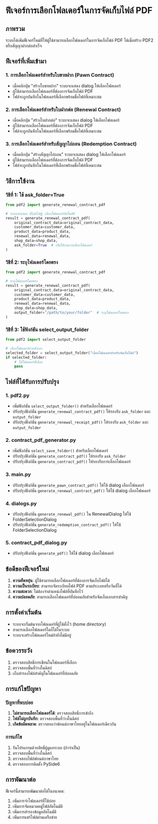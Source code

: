 # ฟีเจอร์การเลือกโฟลเดอร์ในการจัดเก็บไฟล์ PDF

## ภาพรวม
ระบบได้เพิ่มฟีเจอร์ใหม่ที่ให้ผู้ใช้สามารถเลือกโฟลเดอร์ในการจัดเก็บไฟล์ PDF ได้เมื่อสร้าง PDF2 หรือสัญญาฝากต่อสำเร็จ

## ฟีเจอร์ที่เพิ่มเข้ามา

### 1. การเลือกโฟลเดอร์สำหรับใบขายฝาก (Pawn Contract)
- เมื่อคลิกปุ่ม "สร้างใบขายฝาก" ระบบจะแสดง dialog ให้เลือกโฟลเดอร์
- ผู้ใช้สามารถเลือกโฟลเดอร์ที่ต้องการจัดเก็บไฟล์ PDF
- ไฟล์จะถูกบันทึกในโฟลเดอร์ที่เลือกพร้อมชื่อไฟล์ที่เหมาะสม

### 2. การเลือกโฟลเดอร์สำหรับใบฝากต่อ (Renewal Contract)
- เมื่อคลิกปุ่ม "สร้างใบฝากต่อ" ระบบจะแสดง dialog ให้เลือกโฟลเดอร์
- ผู้ใช้สามารถเลือกโฟลเดอร์ที่ต้องการจัดเก็บไฟล์ PDF
- ไฟล์จะถูกบันทึกในโฟลเดอร์ที่เลือกพร้อมชื่อไฟล์ที่เหมาะสม

### 3. การเลือกโฟลเดอร์สำหรับสัญญาไถ่ถอน (Redemption Contract)
- เมื่อคลิกปุ่ม "สร้างสัญญาไถ่ถอน" ระบบจะแสดง dialog ให้เลือกโฟลเดอร์
- ผู้ใช้สามารถเลือกโฟลเดอร์ที่ต้องการจัดเก็บไฟล์ PDF
- ไฟล์จะถูกบันทึกในโฟลเดอร์ที่เลือกพร้อมชื่อไฟล์ที่เหมาะสม

## วิธีการใช้งาน

### วิธีที่ 1: ใช้ ask_folder=True
```python
from pdf2 import generate_renewal_contract_pdf

# ระบบจะแสดง dialog เลือกโฟลเดอร์อัตโนมัติ
result = generate_renewal_contract_pdf(
    original_contract_data=original_contract_data,
    customer_data=customer_data,
    product_data=product_data,
    renewal_data=renewal_data,
    shop_data=shop_data,
    ask_folder=True  # เปิดใช้งานการเลือกโฟลเดอร์
)
```

### วิธีที่ 2: ระบุโฟลเดอร์โดยตรง
```python
from pdf2 import generate_renewal_contract_pdf

# ระบุโฟลเดอร์โดยตรง
result = generate_renewal_contract_pdf(
    original_contract_data=original_contract_data,
    customer_data=customer_data,
    product_data=product_data,
    renewal_data=renewal_data,
    shop_data=shop_data,
    output_folder="/path/to/your/folder"  # ระบุโฟลเดอร์โดยตรง
)
```

### วิธีที่ 3: ใช้ฟังก์ชัน select_output_folder
```python
from pdf2 import select_output_folder

# เลือกโฟลเดอร์ด้วยตัวเอง
selected_folder = select_output_folder("เลือกโฟลเดอร์สำหรับจัดเก็บไฟล์")
if selected_folder:
    # ใช้โฟลเดอร์ที่เลือก
    pass
```

## ไฟล์ที่ได้รับการปรับปรุง

### 1. pdf2.py
- เพิ่มฟังก์ชัน `select_output_folder()` สำหรับเลือกโฟลเดอร์
- ปรับปรุงฟังก์ชัน `generate_renewal_contract_pdf()` ให้รองรับ `ask_folder` และ `output_folder`
- ปรับปรุงฟังก์ชัน `generate_renewal_receipt_pdf()` ให้รองรับ `ask_folder` และ `output_folder`

### 2. contract_pdf_generator.py
- เพิ่มฟังก์ชัน `select_save_folder()` สำหรับเลือกโฟลเดอร์
- ปรับปรุงฟังก์ชัน `generate_contract_pdf()` ให้รองรับ `ask_folder`
- ปรับปรุงฟังก์ชัน `generate_contract_pdf()` ให้รองรับการเลือกโฟลเดอร์

### 3. main.py
- ปรับปรุงฟังก์ชัน `generate_pawn_contract_pdf()` ให้ใช้ dialog เลือกโฟลเดอร์
- ปรับปรุงฟังก์ชัน `generate_renewal_contract_pdf()` ให้ใช้ dialog เลือกโฟลเดอร์

### 4. dialogs.py
- ปรับปรุงฟังก์ชัน `generate_renewal_pdf()` ใน RenewalDialog ให้ใช้ FolderSelectionDialog
- ปรับปรุงฟังก์ชัน `generate_redemption_contract_pdf()` ให้ใช้ FolderSelectionDialog

### 5. contract_pdf_dialog.py
- ปรับปรุงฟังก์ชัน `generate_pdf()` ให้ใช้ dialog เลือกโฟลเดอร์

## ข้อดีของฟีเจอร์ใหม่

1. **ความยืดหยุ่น**: ผู้ใช้สามารถเลือกโฟลเดอร์ที่ต้องการจัดเก็บไฟล์ได้
2. **ความเป็นระเบียบ**: สามารถจัดระเบียบไฟล์ PDF ตามประเภทหรือวันที่ได้
3. **ความสะดวก**: ไม่ต้องจำตำแหน่งไฟล์ที่บันทึกไว้
4. **ความปลอดภัย**: สามารถเลือกโฟลเดอร์ที่ปลอดภัยสำหรับจัดเก็บเอกสารสำคัญ

## การตั้งค่าเริ่มต้น

- ระบบจะเริ่มต้นจากโฟลเดอร์ที่ผู้ใช้ตั้งไว้ (home directory)
- สามารถเลือกโฟลเดอร์ใดก็ได้ในระบบ
- ระบบจะสร้างโฟลเดอร์ใหม่ถ้ายังไม่มีอยู่

## ข้อควรระวัง

1. ตรวจสอบสิทธิ์การเขียนในโฟลเดอร์ที่เลือก
2. ตรวจสอบพื้นที่ว่างในดิสก์
3. เก็บสำรองไฟล์สำคัญในโฟลเดอร์ที่ปลอดภัย

## การแก้ไขปัญหา

### ปัญหาที่พบบ่อย
1. **ไม่สามารถเลือกโฟลเดอร์ได้**: ตรวจสอบสิทธิ์การเข้าถึง
2. **ไฟล์ไม่ถูกบันทึก**: ตรวจสอบพื้นที่ว่างในดิสก์
3. **เกิดข้อผิดพลาด**: ตรวจสอบว่าฟอนต์ภาษาไทยอยู่ในโฟลเดอร์เดียวกัน

### การแก้ไข
1. รันโปรแกรมด้วยสิทธิ์ผู้ดูแลระบบ (ถ้าจำเป็น)
2. ตรวจสอบพื้นที่ว่างในดิสก์
3. ตรวจสอบไฟล์ฟอนต์ภาษาไทย
4. ตรวจสอบการติดตั้ง PySide6

## การพัฒนาต่อ

ฟีเจอร์นี้สามารถพัฒนาต่อได้ในอนาคต:
1. เพิ่มการจำโฟลเดอร์ที่ใช้บ่อย
2. เพิ่มการจัดหมวดหมู่ไฟล์อัตโนมัติ
3. เพิ่มการสำรองข้อมูลอัตโนมัติ
4. เพิ่มการแชร์ไฟล์ผ่านเครือข่าย
